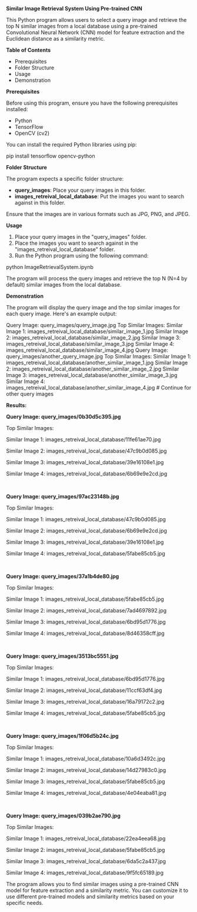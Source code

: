 <p><strong>Similar&nbsp;Image Retrieval System Using Pre-trained CNN</strong></p><p>This Python program allows users to select a query image and retrieve the top N similar images from a local database using a pre-trained Convolutional Neural Network (CNN) model for feature extraction and the Euclidean distance as a similarity metric.</p><p><strong>Table of Contents</strong></p><ul><li>Prerequisites</li><li>Folder Structure</li><li>Usage</li><li>Demonstration</li></ul><p><strong>Prerequisites</strong></p><p>Before using this program, ensure you have the following prerequisites installed:</p><ul><li>Python</li><li>TensorFlow</li><li>OpenCV (cv2)</li></ul><p>You can install the required Python libraries using pip:</p><p>pip install tensorflow opencv-python&nbsp;</p><p><strong>Folder Structure</strong></p><p>The program expects a specific folder structure:</p><ul><li><strong>query_images</strong>: Place your query images in this folder.</li><li><strong>images_retreival_local_database</strong>: Put the images you want to search against in this folder.</li></ul><p>Ensure that the images are in various formats such as JPG, PNG, and JPEG.</p><p><strong>Usage</strong></p><ol><li>Place your query images in the "query_images" folder.</li><li>Place the images you want to search against in the "images_retreival_local_database" folder.</li><li>Run the Python program using the following command:</li></ol><p>python ImageRetrievalSystem.ipynb&nbsp;</p><p>The program will process the query images and retrieve the top N (N=4 by default) similar images from the local database.</p><p><strong>Demonstration</strong></p><p>The program will display the query image and the top similar images for each query image. Here's an example output:</p><p>Query Image: query_images/query_image.jpg Top Similar Images: Similar Image 1: images_retreival_local_database/similar_image_1.jpg Similar Image 2: images_retreival_local_database/similar_image_2.jpg Similar Image 3: images_retreival_local_database/similar_image_3.jpg Similar Image 4: images_retreival_local_database/similar_image_4.jpg Query Image: query_images/another_query_image.jpg Top Similar Images: Similar Image 1: images_retreival_local_database/another_similar_image_1.jpg Similar Image 2: images_retreival_local_database/another_similar_image_2.jpg Similar Image 3: images_retreival_local_database/another_similar_image_3.jpg Similar Image 4: images_retreival_local_database/another_similar_image_4.jpg # Continue for other query images&nbsp;</p><p><strong>Results:</strong></p><p><strong>Query Image: query_images/0b30d5c395.jpg</strong></p><p>Top Similar Images:</p><p>Similar Image 1: images_retreival_local_database/11fe61ae70.jpg</p><p>Similar Image 2: images_retreival_local_database/47c9b0d085.jpg</p><p>Similar Image 3: images_retreival_local_database/39e16108e1.jpg</p><p>Similar Image 4: images_retreival_local_database/6b69e9e2cd.jpg</p><p>&nbsp;</p><p><strong>Query Image: query_images/97ac23148b.jpg</strong></p><p>Top Similar Images:</p><p>Similar Image 1: images_retreival_local_database/47c9b0d085.jpg</p><p>Similar Image 2: images_retreival_local_database/6b69e9e2cd.jpg</p><p>Similar Image 3: images_retreival_local_database/39e16108e1.jpg</p><p>Similar Image 4: images_retreival_local_database/5fabe85cb5.jpg</p><p>&nbsp;</p><p><strong>Query Image: query_images/37a1b4de80.jpg</strong></p><p>Top Similar Images:</p><p>Similar Image 1: images_retreival_local_database/5fabe85cb5.jpg</p><p>Similar Image 2: images_retreival_local_database/7ad4697892.jpg</p><p>Similar Image 3: images_retreival_local_database/6bd95d1776.jpg</p><p>Similar Image 4: images_retreival_local_database/8d46358cff.jpg</p><p>&nbsp;</p><p><strong>Query Image: query_images/3513bc5551.jpg</strong></p><p>Top Similar Images:</p><p>Similar Image 1: images_retreival_local_database/6bd95d1776.jpg</p><p>Similar Image 2: images_retreival_local_database/11ccf63df4.jpg</p><p>Similar Image 3: images_retreival_local_database/16a79172c2.jpg</p><p>Similar Image 4: images_retreival_local_database/5fabe85cb5.jpg</p><p>&nbsp;</p><p><strong>Query Image: query_images/1f06d5b24c.jpg</strong></p><p>Top Similar Images:</p><p>Similar Image 1: images_retreival_local_database/10a6d3492c.jpg</p><p>Similar Image 2: images_retreival_local_database/14d27983c0.jpg</p><p>Similar Image 3: images_retreival_local_database/5fabe85cb5.jpg</p><p>Similar Image 4: images_retreival_local_database/4e04eaba81.jpg</p><p>&nbsp;</p><p><strong>Query Image: query_images/039b2ae790.jpg</strong></p><p>Top Similar Images:</p><p>Similar Image 1: images_retreival_local_database/22ea4eea68.jpg</p><p>Similar Image 2: images_retreival_local_database/5fabe85cb5.jpg</p><p>Similar Image 3: images_retreival_local_database/6da5c2a437.jpg</p><p>Similar Image 4: images_retreival_local_database/9f5fc65189.jpg</p><p>The program allows you to find similar images using a pre-trained CNN model for feature extraction and a similarity metric. You can customize it to use different pre-trained models and similarity metrics based on your specific needs.</p>
